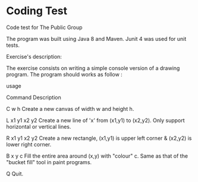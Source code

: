 # Coding Test
Code test for The Public Group

The program was built using Java 8 and Maven.
Junit 4 was used for unit tests.

Exercise's description:

The exercise consists on  writing a simple console
version of a drawing program. The program should works
as follow :

usage

Command 	        	Description

C w h           Create a new canvas of width w and height h.

L x1 y1 x2 y2   Create a new line of 'x' from (x1,y1) to (x2,y2). Only support 
                horizontal or vertical lines.
                
R x1 y1 x2 y2   Create a new rectangle, (x1,y1) is upper left corner & (x2,y2) is 
                lower right corner.
                
B x y c         Fill the entire area around (x,y) with "colour" c.
                Same as that of the "bucket fill" tool in paint programs.
                
Q               Quit.
